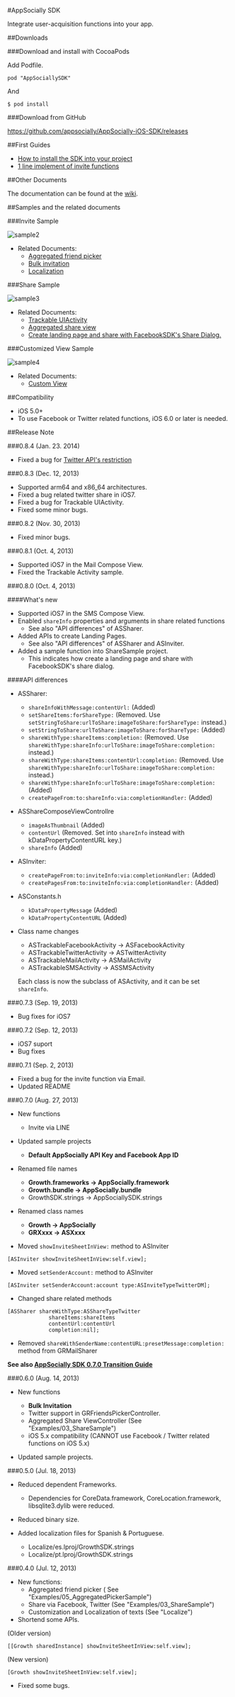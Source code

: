 #AppSocially SDK

Integrate user-acquisition functions into your app.

##Downloads

###Download and install with CocoaPods

Add Podfile.

````
pod "AppSociallySDK"
````

And

````
$ pod install
````

###Download from GitHub

https://github.com/appsocially/AppSocially-iOS-SDK/releases



##First Guides

- [How to install the SDK into your project](https://github.com/appsocially/AppSocially-iOS-SDK/wiki/How-to-install-the-SDK-into-your-project)
- [1 line implement of invite functions](https://github.com/appsocially/AppSocially-iOS-SDK/wiki/1-line-implement-of-invite-functions)


##Other Documents

The documentation can be found at the [wiki](https://github.com/appsocially/AppSocially-iOS-SDK/wiki).


##Samples and the related documents

###Invite Sample

![sample2](http://appsocially-docs-resources.s3.amazonaws.com/ss_InviteSmaple__.png)

- Related Documents:
  - [Aggregated friend picker](https://github.com/appsocially/AppSocially-iOS-SDK/wiki/Aggregated-friend-picker)
  - [Bulk invitation](https://github.com/appsocially/AppSocially-iOS-SDK/wiki/Bulk-invitation)
  - [Localization](https://github.com/appsocially/AppSocially-iOS-SDK/wiki/Localization)

###Share Sample

![sample3](http://appsocially-docs-resources.s3.amazonaws.com/ss_ShareSample__.png)

- Related Documents:
  - [Trackable UIActivity](https://github.com/appsocially/AppSocially-iOS-SDK/wiki/Trackable-UIActivity)
  - [Aggregated share view](https://github.com/appsocially/AppSocially-iOS-SDK/wiki/Aggregated-share-view)
  - [Create landing page and share with FacebookSDK's Share Dialog.](https://github.com/appsocially/AppSocially-iOS-SDK/wiki/Create-landing-page-and-share-with-FacebookSDK's-Share-Dialog)

###Customized View Sample

![sample4](http://appsocially-docs-resources.s3.amazonaws.com/ss_CustomizedViewSample__.png)

- Related Documents:
  - [Custom View](https://github.com/appsocially/AppSocially-iOS-SDK/wiki/Custom-View)

##Compatibility

- iOS 5.0+
- To use Facebook or Twitter related functions, iOS 6.0 or later is needed.

##Release Note

###0.8.4 (Jan. 23. 2014)

- Fixed a bug for [Twitter API's restriction](https://dev.twitter.com/discussions/24239)


###0.8.3 (Dec. 12, 2013)

- Supported arm64 and x86_64 architectures.
- Fixed a bug related twitter share in iOS7.
- Fixed a bug for Trackable UIActivity.
- Fixed some minor bugs.


###0.8.2 (Nov. 30, 2013)

- Fixed minor bugs.

###0.8.1 (Oct. 4, 2013)

- Supported iOS7 in the Mail Compose View.
- Fixed the Trackable Activity sample.


###0.8.0 (Oct. 4, 2013)

####What's new

- Supported iOS7 in the SMS Compose View.
- Enabled `shareInfo` properties and arguments in share related functions
  - See also "API differences" of ASSharer.
- Added APIs to create Landing Pages.
  - See also "API differences" of ASSharer and ASInviter.
- Added a sample function into ShareSample project.
  - This indicates how create a landing page and share with FacebookSDK's share dialog.

####API differences

- ASSharer:

  - `shareInfoWithMessage:contentUrl:` (Added)
  - `setShareItems:forShareType:` (Removed. Use `setStringToShare:urlToShare:imageToShare:forShareType:` instead.)
  - `setStringToShare:urlToShare:imageToShare:forShareType:` (Added)
  - `shareWithType:shareItems:completion:` (Removed. Use `shareWithType:shareInfo:urlToShare:imageToShare:completion:` instead.)
  - `shareWithType:shareItems:contentUrl:completion:` (Removed. Use `shareWithType:shareInfo:urlToShare:imageToShare:completion:` instead.)
  - `shareWithType:shareInfo:urlToShare:imageToShare:completion:` (Added)
  - `createPageFrom:to:shareInfo:via:completionHandler:` (Added)


- ASShareComposeViewControllre
  - `imageAsThumbnail` (Added)
  - `contentUrl` (Removed. Set into `shareInfo` instead with kDataPropertyContentURL key.)
  - `shareInfo` (Added)

- ASInviter:
  - `createPageFrom:to:inviteInfo:via:completionHandler:` (Added)
  - `createPagesFrom:to:inviteInfo:via:completionHandler:` (Added)
  
- ASConstants.h
  - `kDataPropertyMessage` (Added)
  - `kDataPropertyContentURL` (Added)


- Class name changes
  - ASTrackableFacebookActivity -> ASFacebookActivity
  - ASTrackableTwitterActivity -> ASTwitterActivity
  - ASTrackableMailActivity -> ASMailActivity
  - ASTrackableSMSActivity -> ASSMSActivity

  Each class is now the subclass of ASActivity, and it can be set `shareInfo`.



###0.7.3 (Sep. 19, 2013)

- Bug fixes for iOS7

###0.7.2 (Sep. 12, 2013)

- iOS7 suport
- Bug fixes

###0.7.1 (Sep. 2, 2013)

- Fixed a bug for the invite function via Email.
- Updated README

###0.7.0 (Aug. 27, 2013)

- New functions
  - Invite via LINE

- Updated sample projects
  - **Default AppSocially API Key and Facebook App ID**

- Renamed file names
  - **Growth.frameworks -> AppSocially.framework**
  - **Growth.bundle -> AppSocially.bundle**
  - GrowthSDK.strings -> AppSociallySDK.strings

- Renamed class names
  - **Growth -> AppSocially**
  - **GRXxxx -> ASXxxx**

- Moved `showInviteSheetInView:` method to ASInviter

````
[ASInviter showInviteSheetInView:self.view];
````

- Moved `setSenderAccount:` method to ASInviter

````
[ASInviter setSenderAccount:account type:ASInviteTypeTwitterDM];
````

- Changed share related methods

````
[ASSharer shareWithType:ASShareTypeTwitter
             shareItems:shareItems
             contentUrl:contentUrl
             completion:nil];
````

- Removed `shareWithSenderName:contentURL:presetMessage:completion:` method from GRMailSharer


**See also [AppSocially SDK 0.7.0 Transition Guide](https://github.com/appsocially/AppSocially-iOS-SDK/wiki/Transition-Guide-from-0.6.0-or-earlier-to-0.7.0)**


###0.6.0 (Aug. 14, 2013)

- New functions
  - **Bulk Invitation**
  - Twitter support in GRFriendsPickerController.
  - Aggregated Share ViewController (See "Examples/03_ShareSample")
  - iOS 5.x compatibility (CANNOT use Facebook / Twitter related functions on iOS 5.x)

- Updated sample projects.


###0.5.0 (Jul. 18, 2013)

- Reduced dependent Frameworks.
  - Dependencies for CoreData.framework, CoreLocation.framework, libsqlite3.dylib were reduced.

- Reduced binary size.
- Added localization files for Spanish & Portuguese.
  - Localize/es.lproj/GrowthSDK.strings
  - Localize/pt.lproj/GrowthSDK.strings


###0.4.0 (Jul. 12, 2013)

- New functions:
  - Aggregated friend picker (  See "Examples/05_AggregatedPickerSample")
  - Share via Facebook, Twitter (See "Examples/03_ShareSample")
  - Customization and Localization of texts (See "Localize")
- Shortend some APIs.

(Older version)

````
[[Growth sharedInstance] showInviteSheetInView:self.view];
````

(New version)

````
[Growth showInviteSheetInView:self.view];
````

- Fixed some bugs.
